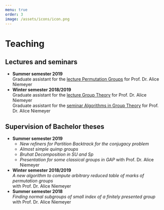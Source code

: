 ```yaml
---
menu: true
order: 3
image: /assets/icons/icon.png
---
```


# Teaching

## Lectures and seminars
* **Summer semester 2019**  
  Graduate assistant for the [lecture Permutation Groups](http://www.mathb.rwth-aachen.de/cms/MATHB/Studium/Lehrveranstaltungen/Veranstaltungen-im-Sommersemester/~swgj/Permutationsgruppen/lidx/1/) for Prof. Dr. Alice Niemeyer
* **Winter semester 2018/2019**  
  Graduate assistant for the [lecture Group Theory](http://www.mathb.rwth-aachen.de/cms/MATHB/Studium/Lehrveranstaltungen/Veranstaltungen-im-WS-2018-19/~rmpi/Gruppentheorie/lidx/1/) for Prof. Dr. Alice Niemeyer  
  Graduate assistant for the [seminar Algorithms in Group Theory](http://www.mathb.rwth-aachen.de/cms/MATHB/Studium/Lehrveranstaltungen/Veranstaltungen-im-WS-2018-19/~rrqc/Algorithmen-in-der-Gruppentheorie/lidx/1/) for Prof. Dr. Alice Niemeyer

## Supervision of Bachelor theses
* **Summer semester 2019**
  * *New refiners for Partition Backtrack for the conjugacy problem*
  * *Almost simple quimp groups*
  * *Bruhat Decomposition in SU and Sp*
  * *Presentation for some classical groups in GAP*
  with Prof. Dr. Alice Niemeyer
* **Winter semester 2018/2019**  
  *A new algorithm to compute arbitrary reduced table of marks of permutation groups*  
  with Prof. Dr. Alice Niemeyer
* **Summer semester 2018**  
  *Finding normal subgroups of small index of a finitely presented group*
  with Prof. Dr. Alice Niemeyer  
